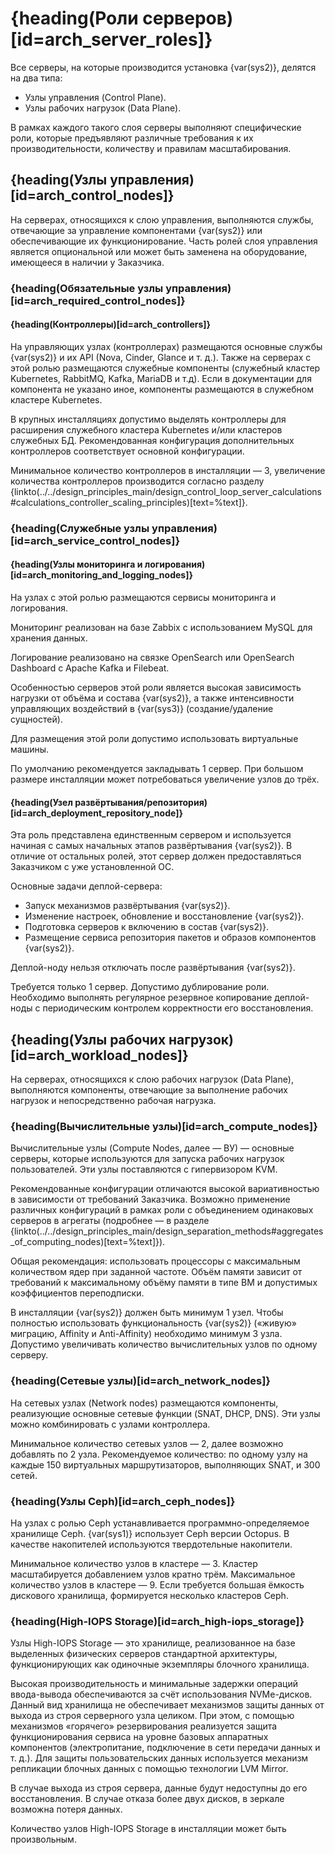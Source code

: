 # {heading(Роли серверов)[id=arch_server_roles]}

Все серверы, на которые производится установка {var(sys2)}, делятся на два типа:

* Узлы управления (Control Plane).
* Узлы рабочих нагрузок (Data Plane).

В рамках каждого такого слоя серверы выполняют специфические роли, которые предъявляют различные требования к их производительности, количеству и правилам масштабирования.

## {heading(Узлы управления)[id=arch_control_nodes]}

На серверах, относящихся к слою управления, выполняются службы, отвечающие за управление компонентами {var(sys2)} или обеспечивающие их функционирование. Часть ролей слоя управления является опциональной или может быть заменена на оборудование, имеющееся в наличии у Заказчика.

### {heading(Обязательные узлы управления)[id=arch_required_control_nodes]}

#### {heading(Контроллеры)[id=arch_controllers]}

На управляющих узлах (контроллерах) размещаются основные службы {var(sys2)} и их API (Nova, Cinder, Glance и т. д.). Также на серверах с этой ролью размещаются служебные компоненты (служебный кластер Kubernetes, RabbitMQ, Kafka, MariaDB и т.д). Если в документации для компонента не указано иное, компоненты размещаются в служебном кластере Kubernetes.

В крупных инсталляциях допустимо выделять контроллеры для расширения служебного кластера Kubernetes и/или кластеров служебных БД. Рекомендованная конфигурация дополнительных контроллеров соответствует основной конфигурации.

Минимальное количество контроллеров в инсталляции — 3, увеличение количества контроллеров производится согласно разделу {linkto(../../design_principles_main/design_control_loop_server_calculations#calculations_controller_scaling_principles)[text=%text]}.

### {heading(Служебные узлы управления)[id=arch_service_control_nodes]}

#### {heading(Узлы мониторинга и логирования)[id=arch_monitoring_and_logging_nodes]}

На узлах с этой ролью размещаются сервисы мониторинга и логирования.

Мониторинг реализован на базе Zabbix с использованием MySQL для хранения данных.

Логирование реализовано на связке OpenSearch или OpenSearch Dashboard с Apache Kafka и Filebeat.

Особенностью серверов этой роли является высокая зависимость нагрузки от объёма и состава {var(sys2)}, а также интенсивности управляющих воздействий в {var(sys3)} (создание/удаление сущностей).

Для размещения этой роли допустимо использовать виртуальные машины.

По умолчанию рекомендуется закладывать 1 сервер. При большом размере инсталляции может потребоваться увеличение узлов до трёх.

#### {heading(Узел развёртывания/репозитория)[id=arch_deployment_repository_node]}

Эта роль представлена единственным сервером и используется начиная с самых начальных этапов развёртывания {var(sys2)}. В отличие от остальных ролей, этот сервер должен предоставляться Заказчиком с уже установленной ОС.

Основные задачи деплой-сервера:

* Запуск механизмов развёртывания {var(sys2)}.
* Изменение настроек, обновление и восстановление {var(sys2)}.
* Подготовка серверов к включению в состав {var(sys2)}.
* Размещение сервиса репозитория пакетов и образов компонентов {var(sys2)}.

<err>

Деплой-ноду нельзя отключать после развёртывания {var(sys2)}.

</err>

Требуется только 1 сервер. Допустимо дублирование роли. Необходимо выполнять регулярное резервное копирование деплой-ноды с периодическим контролем корректности его восстановления.

## {heading(Узлы рабочих нагрузок)[id=arch_workload_nodes]}

На серверах, относящихся к слою рабочих нагрузок (Data Plane), выполняются компоненты, отвечающие за выполнение рабочих нагрузок и непосредственно рабочая нагрузка.

### {heading(Вычислительные узлы)[id=arch_compute_nodes]}

Вычислительные узлы (Compute Nodes, далее — ВУ) — основные серверы, которые используются для запуска рабочих нагрузок пользователей. Эти узлы поставляются с гипервизором KVM.

Рекомендованные конфигурации отличаются высокой вариативностью в зависимости от требований Заказчика. Возможно применение различных конфигураций в рамках роли с объединением одинаковых серверов в агрегаты (подробнее — в разделе {linkto(../../design_principles_main/design_separation_methods#aggregates_of_computing_nodes)[text=%text]}).

Общая рекомендация: использовать процессоры с максимальным количеством ядер при заданной частоте. Объём памяти зависит от требований к максимальному объёму памяти в типе ВМ и допустимых коэффициентов переподписки.

В инсталляции {var(sys2)} должен быть минимум 1 узел. Чтобы полностью использовать функциональность {var(sys2)} («живую» миграцию, Affinity и Anti-Affinity) необходимо минимум 3 узла. Допустимо увеличивать количество вычислительных узлов по одному серверу.

### {heading(Сетевые узлы)[id=arch_network_nodes]}

На сетевых узлах (Network nodes) размещаются компоненты, реализующие основные сетевые функции (SNAT, DHCP, DNS). Эти узлы можно комбинировать с узлами контроллера.

Минимальное количество сетевых узлов — 2, далее возможно добавлять по 2 узла. Рекомендуемое количество: по одному узлу на каждые 150 виртуальных маршрутизаторов, выполняющих SNAT, и 300 сетей.

### {heading(Узлы Ceph)[id=arch_ceph_nodes]}

На узлах с ролью Ceph устанавливается программно-определяемое хранилище Ceph. {var(sys1)} использует Ceph версии Octopus. В качестве накопителей используются твердотельные накопители.

Минимальное количество узлов в кластере — 3. Кластер масштабируется добавлением узлов кратно трём. Максимальное количество узлов в кластере — 9. Если требуется большая ёмкость дискового хранилища, формируется несколько кластеров Ceph.

### {heading(High-IOPS Storage)[id=arch_high-iops_storage]}

Узлы High-IOPS Storage — это хранилище, реализованное на базе выделенных физических серверов стандартной архитектуры, функционирующих как одиночные экземпляры блочного хранилища.

Высокая производительность и минимальные задержки операций ввода-вывода обеспечиваются за счёт использования NVMe-дисков. Данный вид хранилища не обеспечивает механизмов защиты данных от выхода из строя серверного узла целиком. При этом, с помощью механизмов «горячего» резервирования реализуется защита функционирования сервиса на уровне базовых аппаратных компонентов (электропитание, подключение в сети передачи данных и т. д.). Для защиты пользовательских данных используется механизм репликации блочных данных с помощью технологии LVM Mirror.

<err>

В случае выхода из строя сервера, данные будут недоступны до его восстановления. В случае отказа более двух дисков, в зеркале возможна потеря данных.

</err>

Количество узлов High-IOPS Storage в инсталляции может быть произвольным.
